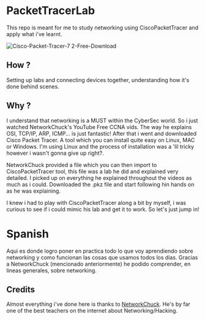 # PacketTracerLab
This repo is meant for me to study networking using CiscoPacketTracer and apply what i've learnt. 

![Cisco-Packet-Tracer-7 2-Free-Download](https://user-images.githubusercontent.com/66885520/155859643-18186308-3a01-46ee-8306-7ec26b51112f.jpg)


## How ? 
Setting up labs and connecting devices together, understanding how it's done behind scenes.

## Why ?
I understand that networking is a MUST within the CyberSec world. So i just watched NetworkChuck's YouTube Free CCNA vids. The way he explains OSI, TCP/IP, ARP, ICMP... is just fantastic! After that i went and downloaded Cisco Packet Tracer. A tool which you can install quite easy on Linux, MAC or Windows. I'm using Linux and the process of installation was a 'lil tricky however i wasn't gonna give up right?.

NetworkChuck provided a file which you can then import to CiscoPacketTracer tool, this file was a lab he did and explained very detailed. I picked up on everything he explained throughout the videos as much as i could. Downloaded the .pkz file and start following hin hands on as he was explaining.

I knew i had to play with CiscoPacketTracer along a bit by myself, i was curious to see if i could mimic his lab and get it to work. So let's just jump in!

# Spanish
Aqui es donde logro poner en practica todo lo que voy aprendiendo sobre networking y como funcionan las cosas que usamos todos los dias. Gracias a NetworkChuck (mencionado anteriormente) he podido comprender, en lineas generales, sobre networking. 

## Credits
Almost everything i've done here is thanks to [NetworkChuck](https://www.youtube.com/c/NetworkChuck). He's by far one of the best teachers on the internet about Networking/Hacking.
